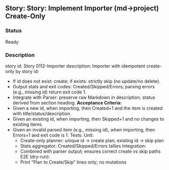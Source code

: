 ## Story: Story: Implement Importer (md→project) Create-Only

### Status

Ready

### Description

story id: Story 0112-Importer
description:
Importer with idempotent create-only by story id:
- If id does not exist: create; if exists: strictly skip (no update/no delete).
- Output stats and exit codes: Created/Skipped/Errors; parsing errors (e.g., missing id) return exit code 1.
- Integrate with Parser: preserve raw Markdown in description; status derived from section heading.
  **Acceptance Criteria:**
- Given a new id, when importing, then Created+1 and the item is created with title/status/description.
- Given an existing id, when importing, then Skipped+1 and no changes to existing items.
- Given an invalid parsed item (e.g., missing id), when importing, then Errors+1 and exit code is 1.
  Tests:
  Unit:
  - Create-only planner: unique id → create plan; existing id → skip plan
  - Stats aggregator: Created/Skipped/Errors tallies
    Integration:
  - Combined with parser output; ensures correct create vs skip paths
    E2E (dry-run):
  - Print “Plan to Create/Skip” lines only; no mutations
